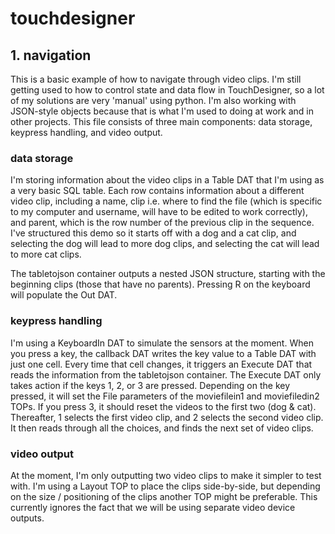 # touchdesigner


## 1. navigation

This is a basic example of how to navigate through video clips.  I'm still getting used to how to control state and data flow in TouchDesigner, so a lot of my solutions are very 'manual' using python.  I'm also working with JSON-style objects because that is what I'm used to doing at work and in other projects.  This file consists of three main components: data storage, keypress handling, and video output.

### data storage

I'm storing information about the video clips in a Table DAT that I'm using as a very basic SQL table.  Each row contains information about a different video clip, including a name, clip i.e. where to find the file (which is specific to my computer and username, will have to be edited to work correctly), and parent, which is the row number of the previous clip in the sequence.  I've structured this demo so it starts off with a dog and a cat clip, and selecting the dog will lead to more dog clips, and selecting the cat will lead to more cat clips.

The tabletojson container outputs a nested JSON structure, starting with the beginning clips (those that have no parents).  Pressing R on the keyboard will populate the Out DAT.

### keypress handling

I'm using a KeyboardIn DAT to simulate the sensors at the moment.  When you press a key, the callback DAT writes the key value to a Table DAT with just one cell.  Every time that cell changes, it triggers an Execute DAT that reads the information from the tabletojson container.  The Execute DAT only takes action if the keys 1, 2, or 3 are pressed.  Depending on the key pressed, it will set the File parameters of the moviefilein1 and moviefiledin2 TOPs.  If you press 3, it should reset the videos to the first two (dog & cat).  Thereafter, 1 selects the first video clip, and 2 selects the second video clip.  It then reads through all the choices, and finds the next set of video clips.


### video output

At the moment, I'm only outputting two video clips to make it simpler to test with.  I'm using a Layout TOP to place the clips side-by-side, but depending on the size / positioning of the clips another TOP might be preferable.  This currently ignores the fact that we will be using separate video device outputs.
